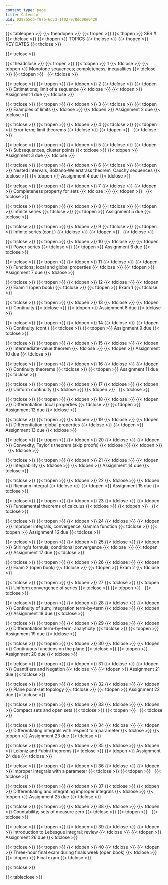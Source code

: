 ```yaml
---
content_type: page
title: Calendar
uid: 0297b5cb-f87b-6d3d-1f02-978dd08e0420
---
```


{{< tableopen >}}
{{< theadopen >}}
{{< tropen >}}
{{< thopen >}}
SES #
{{< thclose >}}
{{< thopen >}}
TOPICS
{{< thclose >}}
{{< thopen >}}
KEY DATES
{{< thclose >}}

{{< trclose >}}

{{< theadclose >}}
{{< tropen >}}
{{< tdopen >}}
1
{{< tdclose >}}
{{< tdopen >}}
Monotone sequences; completeness; inequalities
{{< tdclose >}}
{{< tdopen >}}
 
{{< tdclose >}}

{{< trclose >}}
{{< tropen >}}
{{< tdopen >}}
2
{{< tdclose >}}
{{< tdopen >}}
Estimations; limit of a sequence
{{< tdclose >}}
{{< tdopen >}}
Assignment 1 due
{{< tdclose >}}

{{< trclose >}}
{{< tropen >}}
{{< tdopen >}}
3
{{< tdclose >}}
{{< tdopen >}}
Examples of limits
{{< tdclose >}}
{{< tdopen >}}
Assignment 2 due
{{< tdclose >}}

{{< trclose >}}
{{< tropen >}}
{{< tdopen >}}
4
{{< tdclose >}}
{{< tdopen >}}
Error term; limit theorems
{{< tdclose >}}
{{< tdopen >}}
 
{{< tdclose >}}

{{< trclose >}}
{{< tropen >}}
{{< tdopen >}}
5
{{< tdclose >}}
{{< tdopen >}}
Subsequences, cluster points
{{< tdclose >}}
{{< tdopen >}}
Assignment 3 due
{{< tdclose >}}

{{< trclose >}}
{{< tropen >}}
{{< tdopen >}}
6
{{< tdclose >}}
{{< tdopen >}}
Nested intervals, Bolzano-Weierstrass theorem, Cauchy sequences
{{< tdclose >}}
{{< tdopen >}}
Assignment 4 due
{{< tdclose >}}

{{< trclose >}}
{{< tropen >}}
{{< tdopen >}}
7
{{< tdclose >}}
{{< tdopen >}}
Completeness property for sets
{{< tdclose >}}
{{< tdopen >}}
 
{{< tdclose >}}

{{< trclose >}}
{{< tropen >}}
{{< tdopen >}}
8
{{< tdclose >}}
{{< tdopen >}}
Infinite series
{{< tdclose >}}
{{< tdopen >}}
Assignment 5 due
{{< tdclose >}}

{{< trclose >}}
{{< tropen >}}
{{< tdopen >}}
9
{{< tdclose >}}
{{< tdopen >}}
Infinite series (cont.)
{{< tdclose >}}
{{< tdopen >}}
 
{{< tdclose >}}

{{< trclose >}}
{{< tropen >}}
{{< tdopen >}}
10
{{< tdclose >}}
{{< tdopen >}}
Power series
{{< tdclose >}}
{{< tdopen >}}
Assignment 6 due
{{< tdclose >}}

{{< trclose >}}
{{< tropen >}}
{{< tdopen >}}
11
{{< tdclose >}}
{{< tdopen >}}
Functions; local and global properties
{{< tdclose >}}
{{< tdopen >}}
Assignment 7 due
{{< tdclose >}}

{{< trclose >}}
{{< tropen >}}
{{< tdopen >}}
12
{{< tdclose >}}
{{< tdopen >}}
Exam 1 (open book)
{{< tdclose >}}
{{< tdopen >}}
Exam 1
{{< tdclose >}}

{{< trclose >}}
{{< tropen >}}
{{< tdopen >}}
13
{{< tdclose >}}
{{< tdopen >}}
Continuity
{{< tdclose >}}
{{< tdopen >}}
Assignment 8 due
{{< tdclose >}}

{{< trclose >}}
{{< tropen >}}
{{< tdopen >}}
14
{{< tdclose >}}
{{< tdopen >}}
Continuity (cont.)
{{< tdclose >}}
{{< tdopen >}}
Assignment 9 due
{{< tdclose >}}

{{< trclose >}}
{{< tropen >}}
{{< tdopen >}}
15
{{< tdclose >}}
{{< tdopen >}}
Intermediate-value theorem
{{< tdclose >}}
{{< tdopen >}}
Assignment 10 due
{{< tdclose >}}

{{< trclose >}}
{{< tropen >}}
{{< tdopen >}}
16
{{< tdclose >}}
{{< tdopen >}}
Continuity theorems
{{< tdclose >}}
{{< tdopen >}}
Assignment 11 due
{{< tdclose >}}

{{< trclose >}}
{{< tropen >}}
{{< tdopen >}}
17
{{< tdclose >}}
{{< tdopen >}}
Uniform continuity
{{< tdclose >}}
{{< tdopen >}}
 
{{< tdclose >}}

{{< trclose >}}
{{< tropen >}}
{{< tdopen >}}
18
{{< tdclose >}}
{{< tdopen >}}
Differentiation: local properties
{{< tdclose >}}
{{< tdopen >}}
Assignment 12 due
{{< tdclose >}}

{{< trclose >}}
{{< tropen >}}
{{< tdopen >}}
19
{{< tdclose >}}
{{< tdopen >}}
Differentiation: global properties
{{< tdclose >}}
{{< tdopen >}}
Assignment 13 due
{{< tdclose >}}

{{< trclose >}}
{{< tropen >}}
{{< tdopen >}}
20
{{< tdclose >}}
{{< tdopen >}}
Convexity; Taylor's theorem (skip proofs)
{{< tdclose >}}
{{< tdopen >}}
 
{{< tdclose >}}

{{< trclose >}}
{{< tropen >}}
{{< tdopen >}}
21
{{< tdclose >}}
{{< tdopen >}}
Integrability
{{< tdclose >}}
{{< tdopen >}}
Assignment 14 due
{{< tdclose >}}

{{< trclose >}}
{{< tropen >}}
{{< tdopen >}}
22
{{< tdclose >}}
{{< tdopen >}}
Riemann integral
{{< tdclose >}}
{{< tdopen >}}
Assignment 15 due
{{< tdclose >}}

{{< trclose >}}
{{< tropen >}}
{{< tdopen >}}
23
{{< tdclose >}}
{{< tdopen >}}
Fundamental theorems of calculus
{{< tdclose >}}
{{< tdopen >}}
 
{{< tdclose >}}

{{< trclose >}}
{{< tropen >}}
{{< tdopen >}}
24
{{< tdclose >}}
{{< tdopen >}}
Improper integrals, convergence, Gamma function
{{< tdclose >}}
{{< tdopen >}}
Assignment 16 due
{{< tdclose >}}

{{< trclose >}}
{{< tropen >}}
{{< tdopen >}}
25
{{< tdclose >}}
{{< tdopen >}}
Stirling's formula; conditional convergence
{{< tdclose >}}
{{< tdopen >}}
Assignment 17 due
{{< tdclose >}}

{{< trclose >}}
{{< tropen >}}
{{< tdopen >}}
26
{{< tdclose >}}
{{< tdopen >}}
Exam 2 (open book)
{{< tdclose >}}
{{< tdopen >}}
Exam 2
{{< tdclose >}}

{{< trclose >}}
{{< tropen >}}
{{< tdopen >}}
27
{{< tdclose >}}
{{< tdopen >}}
Uniform convergence of series
{{< tdclose >}}
{{< tdopen >}}
 
{{< tdclose >}}

{{< trclose >}}
{{< tropen >}}
{{< tdopen >}}
28
{{< tdclose >}}
{{< tdopen >}}
Continuity of sum; integration term-by-term
{{< tdclose >}}
{{< tdopen >}}
Assignment 18 due
{{< tdclose >}}

{{< trclose >}}
{{< tropen >}}
{{< tdopen >}}
29
{{< tdclose >}}
{{< tdopen >}}
Differentiation term-by-term; analyticity
{{< tdclose >}}
{{< tdopen >}}
Assignment 19 due
{{< tdclose >}}

{{< trclose >}}
{{< tropen >}}
{{< tdopen >}}
30
{{< tdclose >}}
{{< tdopen >}}
Continuous functions on the plane
{{< tdclose >}}
{{< tdopen >}}
Assignment 20 due
{{< tdclose >}}

{{< trclose >}}
{{< tropen >}}
{{< tdopen >}}
31
{{< tdclose >}}
{{< tdopen >}}
Quantifiers and Negation
{{< tdclose >}}
{{< tdopen >}}
Assignment 21 due
{{< tdclose >}}

{{< trclose >}}
{{< tropen >}}
{{< tdopen >}}
32
{{< tdclose >}}
{{< tdopen >}}
Plane point-set topology
{{< tdclose >}}
{{< tdopen >}}
Assignment 22 due
{{< tdclose >}}

{{< trclose >}}
{{< tropen >}}
{{< tdopen >}}
33
{{< tdclose >}}
{{< tdopen >}}
Compact sets and open sets
{{< tdclose >}}
{{< tdopen >}}
 
{{< tdclose >}}

{{< trclose >}}
{{< tropen >}}
{{< tdopen >}}
34
{{< tdclose >}}
{{< tdopen >}}
Differentiating integrals with respect to a parameter
{{< tdclose >}}
{{< tdopen >}}
Assignment 23 due
{{< tdclose >}}

{{< trclose >}}
{{< tropen >}}
{{< tdopen >}}
35
{{< tdclose >}}
{{< tdopen >}}
Leibniz and Fubini theorems
{{< tdclose >}}
{{< tdopen >}}
Assignment 24 due
{{< tdclose >}}

{{< trclose >}}
{{< tropen >}}
{{< tdopen >}}
36
{{< tdclose >}}
{{< tdopen >}}
Improper integrals with a parameter
{{< tdclose >}}
{{< tdopen >}}
 
{{< tdclose >}}

{{< trclose >}}
{{< tropen >}}
{{< tdopen >}}
37
{{< tdclose >}}
{{< tdopen >}}
Differentiating and integrating improper integrals
{{< tdclose >}}
{{< tdopen >}}
Assignment 25 due
{{< tdclose >}}

{{< trclose >}}
{{< tropen >}}
{{< tdopen >}}
38
{{< tdclose >}}
{{< tdopen >}}
Countability; sets of measure zero
{{< tdclose >}}
{{< tdopen >}}
 
{{< tdclose >}}

{{< trclose >}}
{{< tropen >}}
{{< tdopen >}}
39
{{< tdclose >}}
{{< tdopen >}}
Introduction to Lebesgue integral; review
{{< tdclose >}}
{{< tdopen >}}
Assignment 26 due
{{< tdclose >}}

{{< trclose >}}
{{< tropen >}}
{{< tdopen >}}
40
{{< tdclose >}}
{{< tdopen >}}
Three-hour final exam during finals week (open book)
{{< tdclose >}}
{{< tdopen >}}
Final exam
{{< tdclose >}}

{{< trclose >}}

{{< tableclose >}}